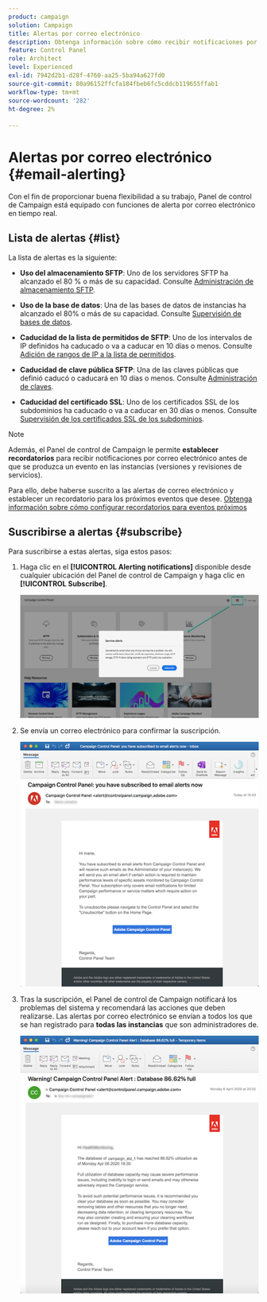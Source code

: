 ```yaml
---
product: campaign
solution: Campaign
title: Alertas por correo electrónico
description: Obtenga información sobre cómo recibir notificaciones por correo electrónico en caso de problemas con las instancias de Campaign
feature: Control Panel
role: Architect
level: Experienced
exl-id: 7942d2b1-d28f-4760-aa25-5ba94a627fd0
source-git-commit: 80a96152ffcfa184fbeb6fc5cddcb119655ffab1
workflow-type: tm+mt
source-wordcount: '282'
ht-degree: 2%

---
```


# Alertas por correo electrónico {#email-alerting}

Con el fin de proporcionar buena flexibilidad a su trabajo, Panel de control de Campaign está equipado con funciones de alerta por correo electrónico en tiempo real.

## Lista de alertas {#list}

La lista de alertas es la siguiente:

* **Uso del almacenamiento SFTP**: Uno de los servidores SFTP ha alcanzado el 80 % o más de su capacidad. Consulte [Administración de almacenamiento SFTP](../../sftp/using/sftp-storage-management.md).

* **Uso de la base de datos**: Una de las bases de datos de instancias ha alcanzado el 80% o más de su capacidad. Consulte [Supervisión de bases de datos](../../performance-monitoring/using/database-monitoring.md).

* **Caducidad de la lista de permitidos de SFTP**: Uno de los intervalos de IP definidos ha caducado o va a caducar en 10 días o menos. Consulte [Adición de rangos de IP a la lista de permitidos](../../sftp/using/ip-range-allow-listing.md).

* **Caducidad de clave pública SFTP**: Una de las claves públicas que definió caducó o caducará en 10 días o menos. Consulte [Administración de claves](../../sftp/using/key-management.md).

* **Caducidad del certificado SSL**: Uno de los certificados SSL de los subdominios ha caducado o va a caducar en 30 días o menos. Consulte [Supervisión de los certificados SSL de los subdominios](../../subdomains-certificates/using/monitoring-ssl-certificates.md).

<!--* **Long running Queries**: A query has been running for more than 24 hours on one of your instances. See [Monitoring active queries](database-active-queries.md).-->

>[!NOTE]
>
>Además, el Panel de control de Campaign le permite **establecer recordatorios** para recibir notificaciones por correo electrónico antes de que se produzca un evento en las instancias (versiones y revisiones de servicios).
>
>Para ello, debe haberse suscrito a las alertas de correo electrónico y establecer un recordatorio para los próximos eventos que desee. [Obtenga información sobre cómo configurar recordatorios para eventos próximos](../../service-events/service-events.md#reminders)

## Suscribirse a alertas {#subscribe}

Para suscribirse a estas alertas, siga estos pasos:

1. Haga clic en el **[!UICONTROL Alerting notifications]** disponible desde cualquier ubicación del Panel de control de Campaign y haga clic en **[!UICONTROL Subscribe]**.

   ![](assets/subscribing.png)

1. Se envía un correo electrónico para confirmar la suscripción.

   ![](assets/email_subscription.png)

1. Tras la suscripción, el Panel de control de Campaign notificará los problemas del sistema y recomendará las acciones que deben realizarse. Las alertas por correo electrónico se envían a todos los que se han registrado para **todas las instancias** que son administradores de.

   ![](assets/alert_sample.png)
